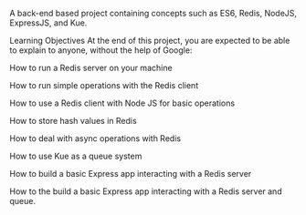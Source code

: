A back-end based project containing concepts such as ES6, Redis, NodeJS, ExpressJS, and Kue.

Learning Objectives
At the end of this project, you are expected to be able to explain to anyone, without the help of Google:

How to run a Redis server on your machine

How to run simple operations with the Redis client

How to use a Redis client with Node JS for basic operations

How to store hash values in Redis

How to deal with async operations with Redis

How to use Kue as a queue system

How to build a basic Express app interacting with a Redis server

How to the build a basic Express app interacting with a Redis server and queue.

